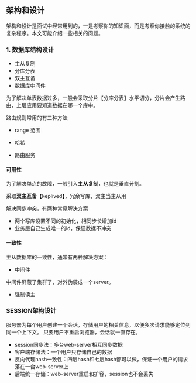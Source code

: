 ## 架构和设计

架构和设计是面试中经常用到的，一是考察你的知识面，而是考察你接触的系统的复杂程序。本文可能介绍一些相关的问题。

### 1. 数据库结构设计

- 主从复制
- 分库分表
- 双主互备
- 数据库中间件



为了解决单表数据过多，一般会采取分片【分库分表】水平切分，分片会产生路由，上层应用要知道数据在哪一个库中。

路由规则常用的有三种方法

- range 范围

- 哈希
- 路由服务

#### 可用性

为了解决单点的故障，一般引入**主从复制**，也就是垂直分割。

采取**双主互备**【keplived】，冗余写库，双主当主从用 

解决同步冲突，有两种常见解决方案 

- 两个写库设置不同的初始化，相同步长增加id
- 业务层自己生成唯一的id，保证数据不冲突 

#### 一致性

主从数据库的一致性，通常有两种解决方案： 

- 中间件

中间件屏蔽了集群了，对外伪装成一个server。

- 强制读主

### SESSION架构设计

服务器为每个用户创建一个会话，存储用户的相关信息，以便多次请求能够定位到同一个上下文。 只要用户不重启浏览器，会话就一直存在。

- session同步法：多台web-server相互同步数据 
- 客户端存储法：一个用户只存储自己的数据
-  反向代理hash一致性：四层hash和七层hash都可以做，保证一个用户的请求落在一台web-server上 
- 后端统一存储：web-server重启和扩容，session也不会丢失 

